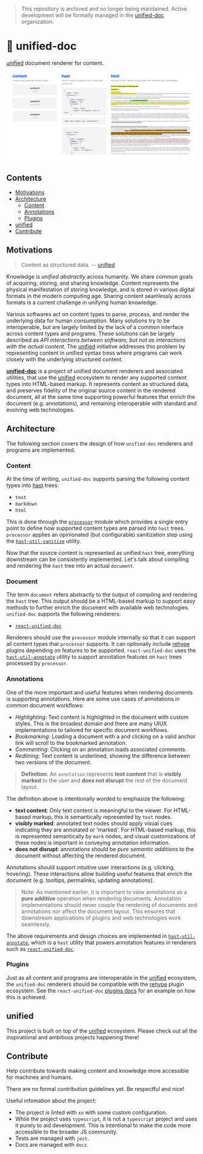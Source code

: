 > This repository is archived and no longer being maintained.  Active development will be formally managed in the [unified-doc](https://github.com/unified-doc) organization.

# 📜 unified-doc
[unified][unified] document renderer for content.

![image](./public/unified-doc-thumbnail.png)

## Contents
- [Motivations](#motivations)
- [Architecture](#architecture)
  - [Content](#content)
  - [Annotations](#annotations)
  - [Plugins](#plugins)
- [unified](#unified)
- [Contribute](#contribute)


## Motivations

> Content as structured data. -- [unified][unified]

Knowledge is *unified abstractly* across humanity.  We share common goals of acquiring, storing, and sharing knowledge.  Content represents the physical manifestation of storing knowledge, and is stored in various digital formats in the modern computing age.  Sharing content seamlessly across formats is a current challenge in unifying human knowledge.

Various softwares act on content types to parse, process, and render the underlying data for human consumption.  Many solutions try to be interoperable, but are largely limited by the lack of a common interface across content types and programs.  These solutions can be largely described as *API interactions between software, but not as interactions with the actual content*.  The [unified][unified] initiative addresses this problem by representing content in unified syntax tress where programs can work closely with the underlying structured content.

[**unified-doc**][unified-doc] is a project of unified document renderers and associated utilities, that use the [unified][unified] ecosystem to render any supported content types into HTML-based markup.  It represents content as structured data, and preserves fidelity of the original source content in the rendered document, all at the same time supporting powerful features that enrich the document (e.g. annotations), and remaining interoperable with standard and evolving web technologies.


## Architecture

The following section covers the design of how `unified-doc` renderers and programs are implemented.


### Content
At the time of writing, `unified-doc` supports parsing the following content types into [hast][hast] trees:

- `text`
- `markdown`
- `html`

This is done through the [`processor`][processor] module which provides a single entry point to define how supported content types are parsed into `hast` trees.  `processor` applies an opinionated (but configurable) sanitization step using the [`hast-util-sanitize`][hast-util-sanitize] utility.

Now that the source content is represented as unified `hast` tree, everything downstream can be consistently implemented.  Let's talk about compiling and rendering the `hast` tree into an actual `document`.


### Document
The term `document` refers abstractly to the output of compiling and rendering the `hast` tree.  This output should be a HTML-based markup  to support easy methods to further enrich the document with available web technologies.  `unified-doc` supports the following renderers:
- [`react-unified-doc`][react-unified-doc]

Renderers should use the `processor` module internally so that it can support all content types that `processor` supports.  It can optionally include [rehype][rehype] plugins depending on features to be supported.  `react-unified-doc` uses the [`hast-util-annotate`][hast-util-annotate] utility to support annotation features on `hast` trees processed by `processor`.


### Annotations

One of the more important and useful features when rendering documents is supporting annotations.  Here are some use cases of annotations in common document workflows:
- *Highlighting*: Text content is highlighted in the document with custom styles.  This is the broadest domain and there are many UIUX implementations to tailored for specific document workflows.
- *Bookmarking*: Loading a document with a and clicking on a valid anchor link will scroll to the bookmarked annotation.
- *Commenting*: Clicking on an annotation loads associated comments.
- *Redlining*: Text content is underlined, showing the difference between two versions of the document.

> **Definition**: An `annotation` represents **text content** that is **visibly marked** to the user and **does not disrupt** the rest of the document layout.

The definition above is intentionally worded to emphasize the following:
- **text content**: Only text content is meaningful to the viewer.  For HTML-based markup, this is semantically represented by `text` nodes.
- **visibly marked**: annotated text nodes should apply visual cues indicating they are annotated or 'marked'.  For HTML-based markup, this is represented semantically by `mark` nodes, and visual customizations of these nodes is important in conveying annotation information.
- **does not disrupt**: annotations should be *pure semantic additions* to the document without affecting the rendered document.

Annotations should support intuitive user interactions (e.g. clicking, hovering).  These interactions allow building useful features that enrich the document (e.g. tooltips, permalinks, updating annotations).

> Note: As mentioned earlier, it is important to view annotations as a **pure additive** operation when rendering documents.  Annotation implementations should never couple the rendering of documents and annotations nor affect the document layout.  This ensures that downstream applications of plugins and web technologies work seamlessly.

The above requirements and design choices are implemented in [`hast-util-annotate`][hast-util-annotate], which is a `hast` utility that powers annotation features in renderers such as [`react-unified-doc`][react-unified-doc].


### Plugins
Just as all content and programs are interoperable in the [unified][unified] ecosystem, the `unified-doc` renderers should be compatible with the [rehype][rehype] plugin ecosystem.  See the `react-unified-doc` [plugins docs][plugins] for an example on how this is achieved.


## unified
This project is built on top of the [unified][unified] ecosystem.  Please check out all the inspirational and ambitious projects happening there!


## Contribute
Help contribute towards making content and knowledge more accessible for machines and humans.

There are no formal contribution guidelines yet.  Be respectful and nice!

Useful infomation about the project:
- The project is linted with `xo` with some custom configuration.
- While the project uses `typescript`, it is not a `typescript` project and uses it purely to aid development.  This is intentional to make the code more accessible to the broader JS community.
- Tests are managed with `jest`.
- Docs are managed with `docz`.

<!-- Links -->
[hast]: https://github.com/syntax-tree/hast
[hast-util-sanitize]: https://github.com/syntax-tree/hast-util-sanitize
[hast-util-annotate]: https://github.com/chrisrzhou/unified-doc/tree/master/packages/hast-util-annotate
[plugins]: https://unified-doc.netlify.com/react-unified-doc/plugins
[position]: https://github.com/syntax-tree/unist#position
[processor]: https://github.com/chrisrzhou/unified-doc/tree/master/packages/processor
[props]: https://unified-doc.netlify.com/react-unified-doc/props
[react]: https://github.com/facebook/react
[react-unified-doc]: https://github.com/chrisrzhou/unified-doc/tree/master/packages/react-unified-doc
[rehype]: https://github.com/rehypejs
[unified]: https://unifiedjs.com/
[unified-doc]: https://github.com/chrisrzhou/unified-doc
